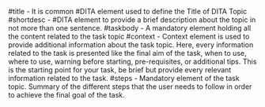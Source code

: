 #title - It is common #DITA element used to define the Title of DITA Topic
#shortdesc - #DITA element to provide a brief description about the topic in not more than one sentence.
#taskbody - A mandatory element holding all the content related to the task topic
#context - Context element is used to provide additional information about the task topic. Here, every information related to the task is presented like the final aim of the task, when to use, where to use, warning before starting, pre-requisites, or additional tips. This is the starting point for your task, be brief but provide every relevant information related to the task.
#steps - Mandatory element of the task topic. Summary of the different steps that the user needs to follow in order to achieve the final goal of the task. 